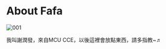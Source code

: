 # About Fafa

![001](https://user-images.githubusercontent.com/91170566/134281120-85d5669c-4064-4c89-a44e-26dec7f8df3b.jpg)

我叫謝潤發，來自MCU CCE，以後這裡會放點東西，請多指教~♬
